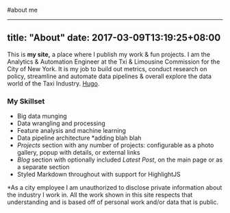 #about me

---
title: "About"
date: 2017-03-09T13:19:25+08:00
---

This is **my site,** a place where I publish my work & fun projects. I am the Analytics & Automation Engineer at 
the Txi & Limousine Commission for the City of New York. It is my job to build out metrics, conduct research on policy, streamline and automate data pipelines & overall explore the data world of the Taxi Industry. [Hugo](https://gohugo.io).

### My Skillset

* Big data munging
* Data wrangling and processing
* Feature analysis and machine learning
* Data pipeline architecture 
*adding blah blah 
* _Projects_ section with any number of projects: configurable as a photo gallery, popup with details, or external links
* _Blog_ section with optionally included _Latest Post_, on the main page or as a separate section
* Styled Markdown throughout with support for HighlightJS


*As a city employee I am unauthorized to disclose private information about the industry I work in. All the work shown in this site respects that understanding and is based off of personal work and/or data that is public. 